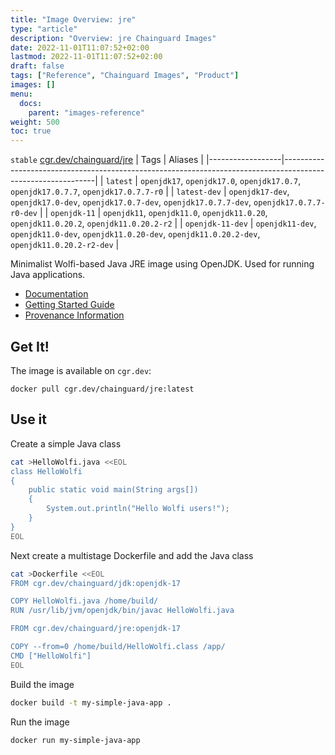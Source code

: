```yaml
---
title: "Image Overview: jre"
type: "article"
description: "Overview: jre Chainguard Images"
date: 2022-11-01T11:07:52+02:00
lastmod: 2022-11-01T11:07:52+02:00
draft: false
tags: ["Reference", "Chainguard Images", "Product"]
images: []
menu:
  docs:
    parent: "images-reference"
weight: 500
toc: true
---
```


`stable` [cgr.dev/chainguard/jre](https://github.com/chainguard-images/images/tree/main/images/jre)
| Tags             | Aliases                                                                                                     |
|------------------|-------------------------------------------------------------------------------------------------------------|
| `latest`         | `openjdk17`, `openjdk17.0`, `openjdk17.0.7`, `openjdk17.0.7.7`, `openjdk17.0.7.7-r0`                        |
| `latest-dev`     | `openjdk17-dev`, `openjdk17.0-dev`, `openjdk17.0.7-dev`, `openjdk17.0.7.7-dev`, `openjdk17.0.7.7-r0-dev`    |
| `openjdk-11`     | `openjdk11`, `openjdk11.0`, `openjdk11.0.20`, `openjdk11.0.20.2`, `openjdk11.0.20.2-r2`                     |
| `openjdk-11-dev` | `openjdk11-dev`, `openjdk11.0-dev`, `openjdk11.0.20-dev`, `openjdk11.0.20.2-dev`, `openjdk11.0.20.2-r2-dev` |



Minimalist Wolfi-based Java JRE image using OpenJDK.  Used for running Java applications.

- [Documentation](https://edu.chainguard.dev/chainguard/chainguard-images/reference/jre)
- [Getting Started Guide](https://edu.chainguard.dev/chainguard/chainguard-images/reference/jre/overview/#use-it)
- [Provenance Information](https://edu.chainguard.dev/chainguard/chainguard-images/reference/jre/provenance_info/)

## Get It!

The image is available on `cgr.dev`:

```
docker pull cgr.dev/chainguard/jre:latest
```
## Use it

Create a simple Java class

```sh
cat >HelloWolfi.java <<EOL
class HelloWolfi
{
    public static void main(String args[])
    {
        System.out.println("Hello Wolfi users!");
    }
}
EOL
```

Next create a multistage Dockerfile and add the Java class

```sh
cat >Dockerfile <<EOL
FROM cgr.dev/chainguard/jdk:openjdk-17

COPY HelloWolfi.java /home/build/
RUN /usr/lib/jvm/openjdk/bin/javac HelloWolfi.java

FROM cgr.dev/chainguard/jre:openjdk-17

COPY --from=0 /home/build/HelloWolfi.class /app/
CMD ["HelloWolfi"]
EOL
```

Build the image

```sh
docker build -t my-simple-java-app .
```

Run the image
```sh
docker run my-simple-java-app
```

